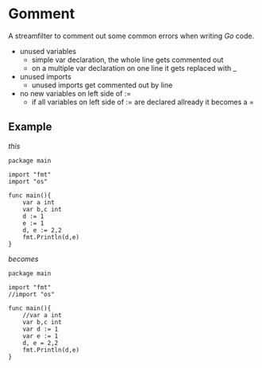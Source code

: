 # Gomment

A streamfilter to comment out some common errors when writing *Go* code.

- unused variables
  - simple var declaration, the whole line gets commented out
  - on a multiple var declaration on one line it gets replaced with _
- unused imports
  - unused imports get commented out by line
- no new variables on left side of :=
  - if all variables on left side of := are declared allready it becomes a =


## Example
*this*
    
    package main
  
    import "fmt"
    import "os"
  
    func main(){
        var a int
        var b,c int
        d := 1
        e := 1
        d, e := 2,2
        fmt.Println(d,e)
    }
*becomes*
    
    package main
  
    import "fmt"
    //import "os"
  
    func main(){
        //var a int
        var b,c int
        var d := 1
        var e := 1
        d, e = 2,2
        fmt.Println(d,e)
    }

